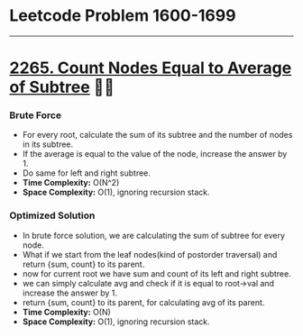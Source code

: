 # Leetcode Problem 1600-1699

---

# [2265. Count Nodes Equal to Average of Subtree](./2265_countNodeEqualToAverageOfSubtree.md) 🌟🌟

### Brute Force

-   For every root, calculate the sum of its subtree and the number of nodes in its subtree.
-   If the average is equal to the value of the node, increase the answer by 1.
-   Do same for left and right subtree.
-   **Time Complexity:** O(N^2)
-   **Space Complexity:** O(1), ignoring recursion stack.

### Optimized Solution

-   In brute force solution, we are calculating the sum of subtree for every node.
-   What if we start from the leaf nodes(kind of postorder traversal) and return {sum, count} to its parent.
-   now for current root we have sum and count of its left and right subtree.
-   we can simply calculate avg and check if it is equal to root->val and increase the answer by 1.
-   return {sum, count} to its parent, for calculating avg of its parent.
-   **Time Complexity:** O(N)
-   **Space Complexity:** O(1), ignoring recursion stack.
